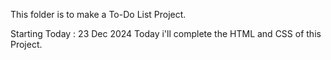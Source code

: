 This folder is to make a To-Do List Project.

Starting Today : 23 Dec 2024
    Today i'll complete the HTML and CSS of this Project.